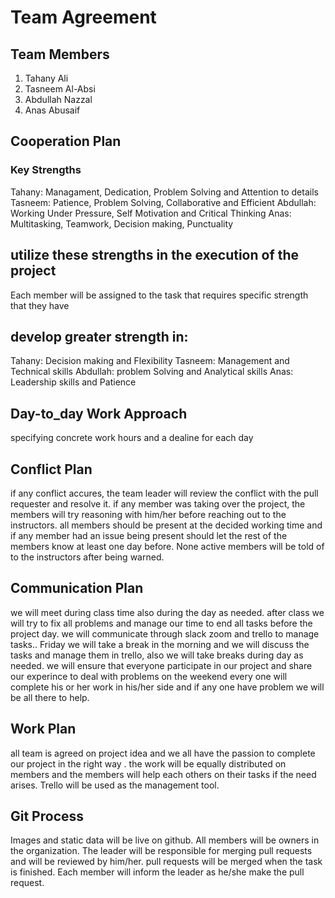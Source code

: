 # Team Agreement

## Team Members
1. Tahany Ali
2. Tasneem Al-Absi
3. Abdullah Nazzal
4. Anas Abusaif



## Cooperation Plan
### Key Strengths
Tahany: Managament, Dedication, Problem Solving and Attention to details
Tasneem: Patience, Problem Solving, Collaborative and Efficient
Abdullah: Working Under Pressure, Self Motivation and Critical Thinking
Anas: Multitasking, Teamwork, Decision making, Punctuality


## utilize these strengths in the execution of the project
Each member will be assigned to the task that requires specific strength that they have
 
## develop greater strength in:
Tahany: Decision making and Flexibility
Tasneem: Management and Technical skills
Abdullah: problem Solving and Analytical skills
Anas: Leadership skills and Patience

## Day-to_day Work Approach
specifying concrete work hours and a dealine for each day

## Conflict Plan
if any conflict accures, the team leader will review the conflict with the pull requester and resolve it.
if any member was taking over the project, the members will try reasoning with him/her before reaching out to the instructors.
all members should be present at the decided working time and if any member had an issue being present should let the rest of the members know at least one day before.
None active members will be told of to the instructors after being warned.


## Communication Plan
we will meet during class time also during the day as needed. after class we will try to fix all problems and manage our time to end all tasks before the project day.
we will communicate through slack zoom and trello to manage tasks..
Friday we will take a break in the morning and we will discuss the tasks and manage them in trello, also we will take breaks during day as needed.
we will ensure that everyone participate in our project and share our experince to deal with problems
on the weekend every one will complete his or her work in his/her side and if any one have problem we will be all there to help.

## Work Plan
all team is agreed on project idea and we all have the passion to complete our project in the right way .
the work will be equally distributed on members and the members will help each others on their tasks if the need arises.
Trello will be used as the management tool.

## Git Process
Images and static data will be live on github.
All members will be owners in the organization.
The leader will be responsible for merging pull requests and will be reviewed by him/her.
pull requests will be merged when the task is finished.
Each member will inform the leader as he/she make the pull request.



